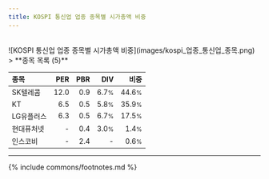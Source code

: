 ```yaml
---
title: KOSPI 통신업 업종 종목별 시가총액 비중
---
```

<br>
![KOSPI 통신업 업종 종목별 시가총액 비중](images/kospi_업종_통신업_종목.png)
<br>
> **종목 목록 (5)**<a id="list"></a>

| **종목** | **PER** | **PBR** | **DIV** | **비중** |
| :------- | ------: | ------: | ------: | -------: |
| SK텔레콤 | 12.0 | 0.9 | 6.7<small>%</small> | 44.6<small>%</small> |
| KT | 6.5 | 0.5 | 5.8<small>%</small> | 35.9<small>%</small> |
| LG유플러스 | 6.3 | 0.5 | 6.7<small>%</small> | 17.5<small>%</small> |
| 현대퓨처넷 | - | 0.4 | 3.0<small>%</small> | 1.4<small>%</small> |
| 인스코비 | - | 2.4 | - | 0.6<small>%</small> |

---
{% include commons/footnotes.md %}